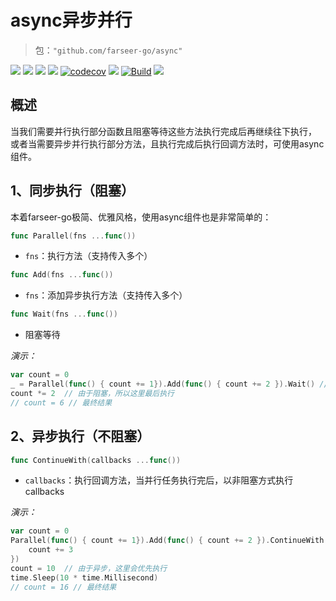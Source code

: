 # async异步并行
> 包：`"github.com/farseer-go/async"`

![](https://img.shields.io/github/stars/farseer-go?style=social)
![](https://img.shields.io/github/license/farseer-go/async)
![](https://img.shields.io/github/go-mod/go-version/farseer-go/async)
![](https://img.shields.io/github/v/release/farseer-go/async)
[![codecov](https://img.shields.io/codecov/c/github/farseer-go/async)](https://codecov.io/gh/farseer-go/async)
![](https://img.shields.io/github/languages/code-size/farseer-go/async)
[![Build](https://github.com/farseer-go/async/actions/workflows/go.yml/badge.svg)](https://github.com/farseer-go/async/actions/workflows/go.yml)
![](https://goreportcard.com/badge/github.com/farseer-go/async)


## 概述
当我们需要并行执行部分函数且阻塞等待这些方法执行完成后再继续往下执行，
或者当需要异步并行执行部分方法，且执行完成后执行回调方法时，可使用async组件。

## 1、同步执行（阻塞）
本着farseer-go极简、优雅风格，使用async组件也是非常简单的：

```go
func Parallel(fns ...func())
```
- `fns`：执行方法（支持传入多个）

```go
func Add(fns ...func())
```
- `fns`：添加异步执行方法（支持传入多个）

```go
func Wait(fns ...func())
```
- 阻塞等待


_演示：_
```go
var count = 0
_ = Parallel(func() { count += 1}).Add(func() { count += 2 }).Wait() // 阻塞等待，直到两个函数执行完
count *= 2  // 由于阻塞，所以这里最后执行
// count = 6 // 最终结果
```

## 2、异步执行（不阻塞）

```go
func ContinueWith(callbacks ...func())
```
- `callbacks`：执行回调方法，当并行任务执行完后，以非阻塞方式执行callbacks

_演示：_
```go
var count = 0
Parallel(func() { count += 1}).Add(func() { count += 2 }).ContinueWith(func() {
    count += 3
})
count = 10  // 由于异步，这里会优先执行
time.Sleep(10 * time.Millisecond)
// count = 16 // 最终结果
```
